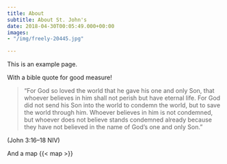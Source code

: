 ```yaml
---
title: About
subtitle: About St. John's
date: 2018-04-30T00:05:49.000+00:00
images:
- "/img/freely-20445.jpg"

---
```

This is an example page.

With a bible quote for good measure!

> “For God so loved the world that he gave his one and only Son, that whoever believes in him shall not perish but have eternal life. For God did not send his Son into the world to condemn the world, but to save the world through him. Whoever believes in him is not condemned, but whoever does not believe stands condemned already because they have not believed in the name of God’s one and only Son.”

(John 3:16–18 NIV)

And a map
{{< map >}}